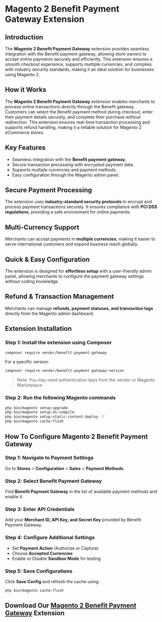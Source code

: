 # Magento 2 Benefit Payment Gateway Extension

## Introduction
The **Magento 2 Benefit Payment Gateway** extension provides seamless integration with the Benefit payment gateway, allowing store owners to accept online payments securely and efficiently. This extension ensures a smooth checkout experience, supports multiple currencies, and complies with industry security standards, making it an ideal solution for businesses using Magento 2.

## How it Works
The **Magento 2 Benefit Payment Gateway** extension enables merchants to process online transactions directly through the Benefit gateway. Customers can select the Benefit payment method during checkout, enter their payment details securely, and complete their purchase without redirection. This extension ensures real-time transaction processing and supports refund handling, making it a reliable solution for Magento 2 eCommerce stores.

## Key Features
- Seamless integration with the **Benefit payment gateway**.
- Secure transaction processing with encrypted payment data.
- Supports multiple currencies and payment methods.
- Easy configuration through the Magento admin panel.

## Secure Payment Processing
The extension uses **industry-standard security protocols** to encrypt and process payment transactions securely. It ensures compliance with **PCI DSS regulations**, providing a safe environment for online payments.

## Multi-Currency Support
Merchants can accept payments in **multiple currencies**, making it easier to serve international customers and expand business reach globally.

## Quick & Easy Configuration
The extension is designed for **effortless setup** with a user-friendly admin panel, allowing merchants to configure the payment gateway settings without coding knowledge.

## Refund & Transaction Management
Merchants can manage **refunds, payment statuses, and transaction logs** directly from the Magento admin dashboard.

## Extension Installation

### Step 1: Install the extension using Composer
```sh
composer require vendor/benefit-payment-gateway
```
For a specific version:
```sh
composer require vendor/benefit-payment-gateway:version
```
> Note: You may need authentication keys from the vendor or Magento Marketplace.

### Step 2: Run the following Magento commands
```sh
php bin/magento setup:upgrade
php bin/magento setup:di:compile
php bin/magento setup:static-content:deploy -f
php bin/magento cache:flush
```

## How To Configure Magento 2 Benefit Payment Gateway

### Step 1: Navigate to Payment Settings
Go to **Stores** > **Configuration** > **Sales** > **Payment Methods**.

### Step 2: Select Benefit Payment Gateway
Find **Benefit Payment Gateway** in the list of available payment methods and enable it.

### Step 3: Enter API Credentials
Add your **Merchant ID, API Key, and Secret Key** provided by Benefit Payment Gateway.

### Step 4: Configure Additional Settings
- Set **Payment Action** (Authorize or Capture)
- Choose **Accepted Currencies**
- Enable or Disable **Sandbox Mode** for testing

### Step 5: Save Configurations
Click **Save Config** and refresh the cache using:
```sh
php bin/magento cache:flush
```

## Download Our [Magento 2 Benefit Payment Gateway](https://codedecorator.com/magento-2-benefit-payment-gateway.html) Extension
